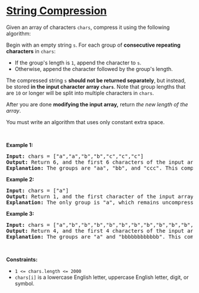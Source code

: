# [String Compression](https://leetcode.com/problems/string-compression/)
<p>Given an array of characters <code>chars</code>, compress it using the following algorithm:</p>

<p>Begin with an empty string <code>s</code>. For each group of <strong>consecutive repeating characters</strong> in <code>chars</code>:</p>

<ul>
	<li>If the group's length is <code>1</code>, append the character to <code>s</code>.</li>
	<li>Otherwise, append the character followed by the group's length.</li>
</ul>

<p>The compressed string <code>s</code> <strong>should not be returned separately</strong>, but instead, be stored <strong>in the input character array <code>chars</code></strong>. Note that group lengths that are <code>10</code> or longer will be split into multiple characters in <code>chars</code>.</p>

<p>After you are done <strong>modifying the input array,</strong> return <em>the new length of the array</em>.</p>

<p>You must write an algorithm that uses only constant extra space.</p>

<p>&nbsp;</p>
<p><strong class="example">Example 1:</strong></p>

<pre><strong>Input:</strong> chars = ["a","a","b","b","c","c","c"]
<strong>Output:</strong> Return 6, and the first 6 characters of the input array should be: ["a","2","b","2","c","3"]
<strong>Explanation:</strong> The groups are "aa", "bb", and "ccc". This compresses to "a2b2c3".
</pre>

<p><strong class="example">Example 2:</strong></p>

<pre><strong>Input:</strong> chars = ["a"]
<strong>Output:</strong> Return 1, and the first character of the input array should be: ["a"]
<strong>Explanation:</strong> The only group is "a", which remains uncompressed since it's a single character.
</pre>

<p><strong class="example">Example 3:</strong></p>

<pre><strong>Input:</strong> chars = ["a","b","b","b","b","b","b","b","b","b","b","b","b"]
<strong>Output:</strong> Return 4, and the first 4 characters of the input array should be: ["a","b","1","2"].
<strong>Explanation:</strong> The groups are "a" and "bbbbbbbbbbbb". This compresses to "ab12".</pre>

<p>&nbsp;</p>
<p><strong>Constraints:</strong></p>

<ul>
	<li><code>1 &lt;= chars.length &lt;= 2000</code></li>
	<li><code>chars[i]</code> is a lowercase English letter, uppercase English letter, digit, or symbol.</li>
</ul>
